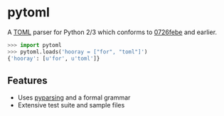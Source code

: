 pytoml
======

A [TOML](https://github.com/mojombo/toml) parser for Python 2/3 which conforms
to [0726febe](https://github.com/mojombo/toml/commit/0726febe) and earlier.

```python
>>> import pytoml
>>> pytoml.loads('hooray = ["for", "toml"]')
{'hooray': [u'for', u'toml']}
```


Features
--------

* Uses [pyparsing](http://pyparsing.wikispaces.com/) and a formal grammar
* Extensive test suite and sample files

